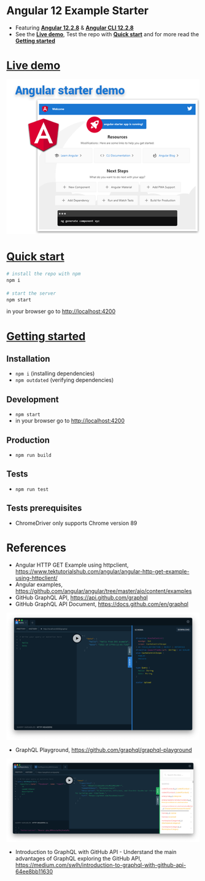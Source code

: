 # Angular 12 Example Starter

* Featuring [**Angular 12.2.8**](https://github.com/angular/angular/releases) & [**Angular CLI 12.2.8**](https://github.com/angular/angular-cli/releases/)
* See the [**Live demo**](#live-demo), Test the repo with [**Quick start**](#quick-start) and for more read the [**Getting started**](#getting-started)

# [Live demo](#live-demo)

<p align="center">
  <a href="https://github.com/TerrenceMiao/Angular">
    <img src="img/demo-angular-starter.png" alt="Angular 12 Demo Example"/>
  </a>
</p>


# [Quick start](#quick-start)

```bash
# install the repo with npm
npm i

# start the server
npm start
```

in your browser go to [http://localhost:4200](http://localhost:4200)


# [Getting started](#getting-started)

## Installation
* `npm i` (installing dependencies)
* `npm outdated` (verifying dependencies)

## Development
* `npm start`
* in your browser go to [http://localhost:4200](http://localhost:4200)

## Production
* `npm run build`

## Tests
* `npm run test`

## Tests prerequisites
* ChromeDriver only supports Chrome version 89

# References
* Angular HTTP GET Example using httpclient, https://www.tektutorialshub.com/angular/angular-http-get-example-using-httpclient/
* Angular examples, https://github.com/angular/angular/tree/master/aio/content/examples
* GitHub GraphQL API, https://api.github.com/graphql
* GitHub GraphQL API Document, https://docs.github.com/en/graphql

![GraphQL example](img/GraphQL%20example.png "GraphQL example")

* GraphQL Playground, https://github.com/graphql/graphql-playground

![GraphQL GitHub](img/GraphQL%20GitHub.png "GraphQL GitHub")

* Introduction to GraphQL with GitHub API - Understand the main advantages of GraphQL exploring the GitHub API, https://medium.com/swlh/introduction-to-graphql-with-github-api-64ee8bb11630
